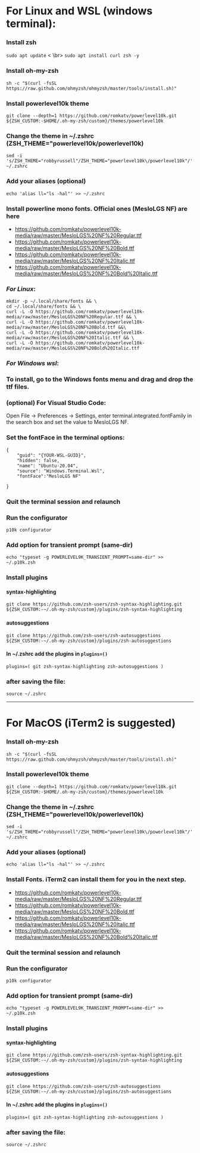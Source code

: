 # For Linux and WSL (windows terminal):

### Install zsh
`sudo apt update` < \br>
`sudo apt install curl zsh -y`

### Install oh-my-zsh
`sh -c "$(curl -fsSL https://raw.github.com/ohmyzsh/ohmyzsh/master/tools/install.sh)"`

### Install powerlevel10k theme
`git clone --depth=1 https://github.com/romkatv/powerlevel10k.git ${ZSH_CUSTOM:-$HOME/.oh-my-zsh/custom}/themes/powerlevel10k`

### Change the theme in ~/.zshrc (ZSH_THEME="powerlevel10k/powerlevel10k)
`sed -i 's/ZSH_THEME="robbyrussell"/ZSH_THEME="powerlevel10k\/powerlevel10k"/' ~/.zshrc`

### Add your aliases (optional)
`echo 'alias ll="ls -hal"' >> ~/.zshrc`

### Install powerline mono fonts. Official ones (MesloLGS NF) are here
* https://github.com/romkatv/powerlevel10k-media/raw/master/MesloLGS%20NF%20Regular.ttf
* https://github.com/romkatv/powerlevel10k-media/raw/master/MesloLGS%20NF%20Bold.ttf
* https://github.com/romkatv/powerlevel10k-media/raw/master/MesloLGS%20NF%20Italic.ttf
* https://github.com/romkatv/powerlevel10k-media/raw/master/MesloLGS%20NF%20Bold%20Italic.ttf

### _For Linux_:
```
mkdir -p ~/.local/share/fonts && \
cd ~/.local/share/fonts && \
curl -L -O https://github.com/romkatv/powerlevel10k-media/raw/master/MesloLGS%20NF%20Regular.ttf && \
curl -L -O https://github.com/romkatv/powerlevel10k-media/raw/master/MesloLGS%20NF%20Bold.ttf &&\
curl -L -O https://github.com/romkatv/powerlevel10k-media/raw/master/MesloLGS%20NF%20Italic.ttf && \
curl -L -O https://github.com/romkatv/powerlevel10k-media/raw/master/MesloLGS%20NF%20Bold%20Italic.ttf
```

### _For Windows wsl_:
### To install, go to the Windows fonts menu and drag and drop the ttf files.

### (optional) For Visual Studio Code: 
Open File → Preferences → Settings, enter terminal.integrated.fontFamily in the search box and set the value to MesloLGS NF.

### Set the fontFace in the terminal options:
```
{
    "guid": "{YOUR-WSL-GUID}",
    "hidden": false,
    "name": "Ubuntu-20.04",
    "source": "Windows.Terminal.Wsl",
    "fontFace":"MesloLGS NF"
    
}
```
### Quit the terminal session and relaunch

### Run the configurator
`p10k configurator`

### Add option for transient prompt (same-dir)
`echo "typeset -g POWERLEVEL9K_TRANSIENT_PROMPT=same-dir" >> ~/.p10k.zsh`

### Install plugins
#### syntax-highlighting
`git clone https://github.com/zsh-users/zsh-syntax-highlighting.git ${ZSH_CUSTOM:-~/.oh-my-zsh/custom}/plugins/zsh-syntax-highlighting`

#### autosuggestions
`git clone https://github.com/zsh-users/zsh-autosuggestions ${ZSH_CUSTOM:-~/.oh-my-zsh/custom}/plugins/zsh-autosuggestions`

#### In ~/.zshrc add the plugins in `plugins=()`
`plugins=( git zsh-syntax-highlighting zsh-autosuggestions )`

### after saving the file:
`source ~/.zshrc`


-----------------------------------------------------------------------------------------------------------------------
# For MacOS (iTerm2 is suggested)

### Install oh-my-zsh
`sh -c "$(curl -fsSL https://raw.github.com/ohmyzsh/ohmyzsh/master/tools/install.sh)"`

### Install powerlevel10k theme
`git clone --depth=1 https://github.com/romkatv/powerlevel10k.git ${ZSH_CUSTOM:-$HOME/.oh-my-zsh/custom}/themes/powerlevel10k`

### Change the theme in ~/.zshrc (ZSH_THEME="powerlevel10k/powerlevel10k)
`sed -i 's/ZSH_THEME="robbyrussell"/ZSH_THEME="powerlevel10k\/powerlevel10k"/' ~/.zshrc`

### Add your aliases (optional)
`echo 'alias ll="ls -hal"' >> ~/.zshrc`

### Install Fonts. iTerm2 can install them for you in the next step.
* https://github.com/romkatv/powerlevel10k-media/raw/master/MesloLGS%20NF%20Regular.ttf
* https://github.com/romkatv/powerlevel10k-media/raw/master/MesloLGS%20NF%20Bold.ttf
* https://github.com/romkatv/powerlevel10k-media/raw/master/MesloLGS%20NF%20Italic.ttf
* https://github.com/romkatv/powerlevel10k-media/raw/master/MesloLGS%20NF%20Bold%20Italic.ttf

### Quit the terminal session and relaunch

### Run the configurator
`p10k configurator`

### Add option for transient prompt (same-dir)
`echo "typeset -g POWERLEVEL9K_TRANSIENT_PROMPT=same-dir" >> ~/.p10k.zsh`

### Install plugins
#### syntax-highlighting
`git clone https://github.com/zsh-users/zsh-syntax-highlighting.git ${ZSH_CUSTOM:-~/.oh-my-zsh/custom}/plugins/zsh-syntax-highlighting`

#### autosuggestions
`git clone https://github.com/zsh-users/zsh-autosuggestions ${ZSH_CUSTOM:-~/.oh-my-zsh/custom}/plugins/zsh-autosuggestions`

#### In ~/.zshrc add the plugins in `plugins=()`
`plugins=( git zsh-syntax-highlighting zsh-autosuggestions )`

### after saving the file:
`source ~/.zshrc`
